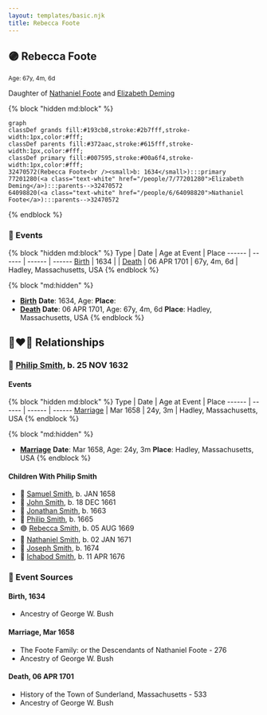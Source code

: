 ```yaml
---
layout: templates/basic.njk
title: Rebecca Foote
---
```

## 🟣 Rebecca Foote
<small>Age: 67y, 4m, 6d</small>

Daughter of [Nathaniel Foote](/people/6/64098820) and [Elizabeth Deming](/people/7/77201280)

{% block "hidden md:block" %}
```mermaid
graph
classDef grands fill:#193cb8,stroke:#2b7fff,stroke-width:1px,color:#fff;
classDef parents fill:#372aac,stroke:#615fff,stroke-width:1px,color:#fff;
classDef primary fill:#007595,stroke:#00a6f4,stroke-width:1px,color:#fff;
32470572(Rebecca Foote<br /><small>b: 1634</small>):::primary
77201280(<a class="text-white" href="/people/7/77201280">Elizabeth Deming</a>):::parents-->32470572
64098820(<a class="text-white" href="/people/6/64098820">Nathaniel Foote</a>):::parents-->32470572
```
{% endblock %}

### 📆 Events

{% block "hidden md:block" %}
Type | Date | Age at Event | Place
------ | ------ | ------ | ------
[Birth](#event-event-3) | 1634 |  |
[Death](#event-event-4) | 06 APR 1701 | 67y, 4m, 6d | Hadley, Massachusetts, USA
{% endblock %}

{% block "md:hidden" %}
- **[Birth](#event-event-3)**
**Date**: 1634, Age:
**Place**:
- **[Death](#event-event-4)**
**Date**: 06 APR 1701, Age: 67y, 4m, 6d
**Place**: Hadley, Massachusetts, USA
{% endblock %}

## 👩‍❤️‍👨 Relationships

### 🔵 [Philip Smith](/people/6/61981014), b. 25 NOV 1632

#### Events

{% block "hidden md:block" %}
Type | Date | Age at Event | Place
------ | ------ | ------ | ------
[Marriage](#event-family-0-event-0) | Mar 1658 | 24y, 3m | Hadley, Massachusetts, USA
{% endblock %}

{% block "md:hidden" %}
- **[Marriage](#event-family-0-event-0)**
**Date**: Mar 1658, Age: 24y, 3m
**Place**: Hadley, Massachusetts, USA
{% endblock %}

#### Children With Philip Smith
* 🔵 [Samuel Smith](/people/8/82805494), b. JAN 1658
* 🔵 [John Smith](/people/3/36040590), b. 18 DEC 1661
* 🔵 [Jonathan Smith](/people/8/86610734), b. 1663
* 🔵 [Philip Smith](/people/4/43477914), b. 1665
* 🟣 [Rebecca Smith](/people/7/76162584), b. 05 AUG 1669
* 🔵 [Nathaniel Smith](/people/8/82150350), b. 02 JAN 1671
* 🔵 [Joseph Smith](/people/4/405860), b. 1674
* 🔵 [Ichabod Smith](/people/3/31008221), b. 11 APR 1676
### 📰 Event Sources

#### <a id="event-event-3"></a> Birth, 1634
* Ancestry of George W. Bush

#### <a id="event-family-0-event-0"></a> Marriage, Mar 1658
* The Foote Family: or the Descendants of Nathaniel Foote  - 276
* Ancestry of George W. Bush
#### <a id="event-event-4"></a> Death, 06 APR 1701
* History of the Town of Sunderland, Massachusetts  - 533
* Ancestry of George W. Bush
